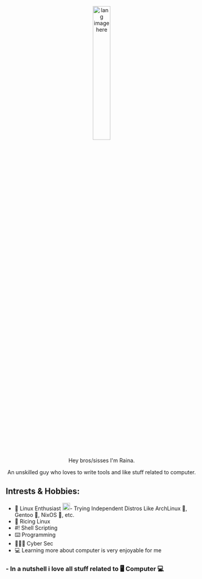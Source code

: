 <p align="center"><img width="30%" src="https://github.com/alansmathew/alansmathew/raw/master/lang.gif" alt="lang image here" /></p>

<p align="center">Hey bros/sisses I'm Raina.</p>

<p align="center">An unskilled guy who loves to write tools and like stuff related to computer.</p>

## Intrests & Hobbies:

- 🐧 Linux Enthusiast
<img width="20" src="https://w7.pngwing.com/pngs/306/700/png-transparent-arch-linux-computer-icons-linux-distribution-arch-user-repository-linux-angle-triangle-logo.png" />- Trying Independent Distros Like ArchLinux 󰣇, Gentoo , NixOS 󱄅, etc.
- 🐧 Ricing Linux
- #! Shell Scripting
- ⌨️ Programming
- 👨🏻‍💻 Cyber Sec
- 💻 Learning more about computer is very enjoyable for me

### - In a nutshell i love all stuff related to 🖥️ Computer 💻


